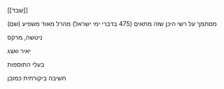 [[שבד]]

מסתמך על רשי היכן שזה מתאים (475 בדברי ימי ישראל)
מהרל מאוד משפיע (שם)

ניטשה, מרקס

יאיר ואצג


בעלי התוספות

חשיבה ביקורתית כמובן